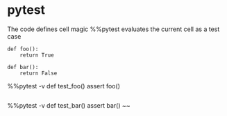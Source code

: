 # pytest

The code defines cell magic %%pytest evaluates
the current cell as a test case

~~~
def foo():
    return True

def bar():
    return False

~~~
%%pytest -v
def test_foo()
    assert foo()
~~~

~~~
%%pytest -v
def test_bar()
    assert bar()
~~

